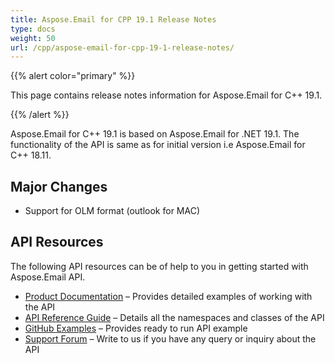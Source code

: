 ```yaml
---
title: Aspose.Email for CPP 19.1 Release Notes
type: docs
weight: 50
url: /cpp/aspose-email-for-cpp-19-1-release-notes/
---
```


{{% alert color="primary" %}} 

This page contains release notes information for Aspose.Email for C++ 19.1.

{{% /alert %}} 

Aspose.Email for C++ 19.1 is based on Aspose.Email for .NET 19.1. The functionality of the API is same as for initial version i.e Aspose.Email for C++ 18.11.
## **Major Changes**
- Support for OLM format (outlook for MAC)
## **API Resources**
The following API resources can be of help to you in getting started with Aspose.Email API.

- [Product Documentation](/email/cpp/home/) – Provides detailed examples of working with the API
- [API Reference Guide](https://reference.aspose.com/email/cpp) – Details all the namespaces and classes of the API
- [GitHub Examples](https://github.com/aspose-email/Aspose.Email-for-C) – Provides ready to run API example
- [Support Forum](https://forum.aspose.com/c/email/12) – Write to us if you have any query or inquiry about the API

